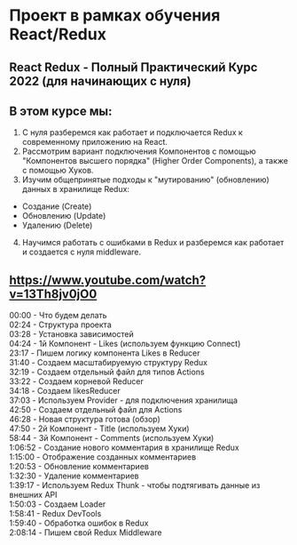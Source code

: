 # Проект в рамках обучения React/Redux

## React Redux - Полный Практический Курс 2022 (для начинающих с нуля)

## В этом курсе мы:
1. С нуля разберемся как работает и подключается Redux к современному приложению на React.
2. Рассмотрим вариант подключения Компонентов с помощью "Компонентов высшего порядка" (Higher Order Components), а также с помощью Хуков.
3. Изучим общепринятые подходы к "мутированию" (обновлению) данных в хранилище Redux:
- Создание (Create)
- Обновлению (Update)
- Удалению (Delete)
4. Научимся работать с ошибками в Redux и разберемся как работает и создается с нуля middleware.

## https://www.youtube.com/watch?v=13Th8jv0jO0
00:00 - Что будем делать  
02:24 - Структура проекта  
03:28 - Установка зависимостей  
04:24 - 1й Компонент - Likes (используем функцию Connect)  
23:17 - Пишем логику компонента Likes в Reducer  
31:40 - Создаем масштабируемую структуру Redux  
32:19 - Создаем отдельный файл для типов Actions  
33:22 - Создаем корневой Reducer  
34:18 - Создаем likesReducer  
37:03 - Используем Provider - для подключения хранилища  
42:50 - Создаем отдельный файл для Actions  
46:28 - Новая структура готова (обзор)  
47:50 - 2й Компонент - Title (используем Хуки)  
58:44 - 3й Компонент - Comments (используем Хуки)  
1:06:52 - Создание нового комментария в хранилище Redux  
1:15:00 - Отображение созданных комментариев  
1:20:53 - Обновление комментариев  
1:32:30 - Удаление комментариев  
1:39:17 - Используем Redux Thunk - чтобы подтягивать данные из внешних API  
1:50:03 - Создаем Loader  
1:58:41 - Redux DevTools  
1:59:40 - Обработка ошибок в Redux  
2:08:14 - Пишем свой Redux Middleware  